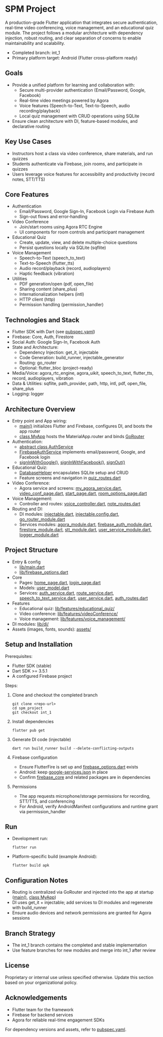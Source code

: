 # SPM Project

A production-grade Flutter application that integrates secure authentication, real-time video conferencing, voice management, and an educational quiz module. The project follows a modular architecture with dependency injection, robust routing, and clear separation of concerns to enable maintainability and scalability.

- Completed branch: int_1
- Primary platform target: Android (Flutter cross-platform ready)

## Goals

- Provide a unified platform for learning and collaboration with:
  - Secure multi-provider authentication (Email/Password, Google, Facebook)
  - Real-time video meetings powered by Agora
  - Voice features (Speech-to-Text, Text-to-Speech, audio recording/playback)
  - Local quiz management with CRUD operations using SQLite
- Ensure clean architecture with DI, feature-based modules, and declarative routing

## Key Use Cases

- Instructors host a class via video conference, share materials, and run quizzes
- Students authenticate via Firebase, join rooms, and participate in quizzes
- Users leverage voice features for accessibility and productivity (record notes, STT/TTS)

## Core Features

- Authentication
  - Email/Password, Google Sign-In, Facebook Login via Firebase Auth
  - Sign-out flows and error-handling
- Video Conference
  - Join/start rooms using Agora RTC Engine
  - UI components for room controls and participant management
- Educational Quiz
  - Create, update, view, and delete multiple-choice questions
  - Persist questions locally via SQLite (sqflite)
- Voice Management
  - Speech-to-Text (speech_to_text)
  - Text-to-Speech (flutter_tts)
  - Audio record/playback (record, audioplayers)
  - Haptic feedback (vibration)
- Utilities
  - PDF generation/open (pdf, open_file)
  - Sharing content (share_plus)
  - Internationalization helpers (intl)
  - HTTP client (http)
  - Permission handling (permission_handler)

## Technologies and Stack

- Flutter SDK with Dart (see [pubspec.yaml](spm_project/pubspec.yaml))
- Firebase: Core, Auth, Firestore
- Social Auth: Google Sign-In, Facebook Auth
- State and Architecture:
  - Dependency Injection: get_it, injectable
  - Code Generation: build_runner, injectable_generator
  - Routing: go_router
  - Optional: flutter_bloc (project-ready)
- Media/Voice: agora_rtc_engine, agora_uikit, speech_to_text, flutter_tts, record, audioplayers, vibration
- Data & Utilities: sqflite, path_provider, path, http, intl, pdf, open_file, share_plus
- Logging: logger

## Architecture Overview

- Entry point and App wiring:
  - [main()](spm_project/lib/main.dart:6) initializes Flutter and Firebase, configures DI, and boots the app router
  - [class MyApp](spm_project/lib/main.dart:13) hosts the MaterialApp.router and binds [GoRouter](spm_project/lib/di/go_router_module.dart)
- Authentication:
  - [abstract class AuthService](spm_project/lib/core/services/auth_service.dart:7)
  - [FirebaseAuthService](spm_project/lib/core/services/auth_service.dart:15) implements email/password, Google, and Facebook login
  - [signInWithGoogle()](spm_project/lib/core/services/auth_service.dart:34), [signInWithFacebook()](spm_project/lib/core/services/auth_service.dart:54), [signOut()](spm_project/lib/core/services/auth_service.dart:102)
- Educational Quiz:
  - [DatabaseHelper](spm_project/lib/features/educational_quiz/database_helper.dart:6) encapsulates SQLite setup and CRUD
  - Feature screens and navigation in [quiz_routes.dart](spm_project/lib/features/educational_quiz/quiz_routes.dart)
- Video Conference:
  - Agora service and screens: [my_agora_service.dart](spm_project/lib/features/videoConference/services/my_agora_service.dart), [video_conf_page.dart](spm_project/lib/features/videoConference/screens/video_conf_page.dart), [start_page.dart](spm_project/lib/features/videoConference/screens/start_page.dart), [room_options_page.dart](spm_project/lib/features/videoConference/screens/room_options_page.dart)
- Voice Management:
  - Controller and routes: [voice_controller.dart](spm_project/lib/features/voice_management/voice_controller.dart), [note_routes.dart](spm_project/lib/features/voice_management/services/note_routes.dart)
- Routing and DI:
  - DI modules: [injectable.dart](spm_project/lib/di/injectable.dart), [injectable.config.dart](spm_project/lib/di/injectable.config.dart), [go_router_module.dart](spm_project/lib/di/go_router_module.dart)
  - Services modules: [agora_module.dart](spm_project/lib/di/agora_module.dart), [firebase_auth_module.dart](spm_project/lib/di/firebase_auth_module.dart), [firestore_module.dart](spm_project/lib/di/firestore_module.dart), [stt_module.dart](spm_project/lib/di/stt_module.dart), [user_service_module.dart](spm_project/lib/di/user_service_module.dart), [logger_module.dart](spm_project/lib/di/logger_module.dart)

## Project Structure

- Entry & config
  - [lib/main.dart](spm_project/lib/main.dart)
  - [lib/firebase_options.dart](spm_project/lib/firebase_options.dart)
- Core
  - Pages: [home_page.dart](spm_project/lib/core/pages/home_page.dart), [login_page.dart](spm_project/lib/core/pages/login_page.dart)
  - Models: [user_model.dart](spm_project/lib/core/models/user_model.dart)
  - Services: [auth_service.dart](spm_project/lib/core/services/auth_service.dart), [route_service.dart](spm_project/lib/core/services/route_service.dart), [speech_to_text_service.dart](spm_project/lib/core/services/speech_to_text_service.dart), [user_service.dart](spm_project/lib/core/services/user_service.dart), [auth_routes.dart](spm_project/lib/core/services/auth_routes.dart)
- Features
  - Educational quiz: [lib/features/educational_quiz/](spm_project/lib/features/educational_quiz/)
  - Video conference: [lib/features/videoConference/](spm_project/lib/features/videoConference/)
  - Voice management: [lib/features/voice_management/](spm_project/lib/features/voice_management/)
- DI modules: [lib/di/](spm_project/lib/di/)
- Assets (images, fonts, sounds): [assets/](spm_project/assets/)

## Setup and Installation

Prerequisites:
- Flutter SDK (stable)
- Dart SDK >= 3.5.1
- A configured Firebase project

Steps:
1) Clone and checkout the completed branch
   ```
   git clone <repo-url>
   cd spm_project
   git checkout int_1
   ```
2) Install dependencies
   ```
   flutter pub get
   ```
3) Generate DI code (injectable)
   ```
   dart run build_runner build --delete-conflicting-outputs
   ```
4) Firebase configuration
   - Ensure FlutterFire is set up and [firebase_options.dart](spm_project/lib/firebase_options.dart) exists
   - Android: keep [google-services.json](spm_project/android/app/google-services.json) in place
   - Confirm [firebase_core](spm_project/pubspec.yaml) and related packages are in dependencies

5) Permissions
   - The app requests microphone/storage permissions for recording, STT/TTS, and conferencing
   - For Android, verify AndroidManifest configurations and runtime grant via permission_handler

## Run

- Development run:
  ```
  flutter run
  ```
- Platform-specific build (example Android):
  ```
  flutter build apk
  ```

## Configuration Notes

- Routing is centralized via GoRouter and injected into the app at startup ([main()](spm_project/lib/main.dart:6), [class MyApp](spm_project/lib/main.dart:13))
- DI uses get_it + injectable; add services to DI modules and regenerate with build_runner
- Ensure audio devices and network permissions are granted for Agora sessions

## Branch Strategy

- The int_1 branch contains the completed and stable implementation
- Use feature branches for new modules and merge into int_1 after review

## License

Proprietary or internal use unless specified otherwise. Update this section based on your organizational policy.

## Acknowledgements

- Flutter team for the framework
- Firebase for backend services
- Agora for reliable real-time engagement SDKs

For dependency versions and assets, refer to [pubspec.yaml](spm_project/pubspec.yaml).
